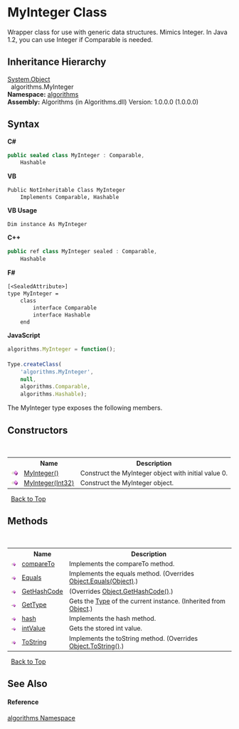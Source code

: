 # MyInteger Class
 

Wrapper class for use with generic data structures. Mimics Integer. In Java 1.2, you can use Integer if Comparable is needed.


## Inheritance Hierarchy
<a href="http://msdn2.microsoft.com/en-us/library/e5kfa45b" target="_blank">System.Object</a><br />&nbsp;&nbsp;algorithms.MyInteger<br />
**Namespace:**&nbsp;<a href="82f88b43-fdc9-bc99-9558-75fce96d448f">algorithms</a><br />**Assembly:**&nbsp;Algorithms (in Algorithms.dll) Version: 1.0.0.0 (1.0.0.0)

## Syntax

**C#**<br />
``` C#
public sealed class MyInteger : Comparable, 
	Hashable
```

**VB**<br />
``` VB
Public NotInheritable Class MyInteger
	Implements Comparable, Hashable
```

**VB Usage**<br />
``` VB Usage
Dim instance As MyInteger
```

**C++**<br />
``` C++
public ref class MyInteger sealed : Comparable, 
	Hashable
```

**F#**<br />
``` F#
[<SealedAttribute>]
type MyInteger =  
    class
        interface Comparable
        interface Hashable
    end
```

**JavaScript**<br />
``` JavaScript
algorithms.MyInteger = function();

Type.createClass(
	'algorithms.MyInteger',
	null,
	algorithms.Comparable,
	algorithms.Hashable);
```

The MyInteger type exposes the following members.


## Constructors
&nbsp;<table><tr><th></th><th>Name</th><th>Description</th></tr><tr><td>![Public method](media/pubmethod.gif "Public method")</td><td><a href="9baf49f1-e2bc-d98e-7794-4bd374ae5fa5">MyInteger()</a></td><td>
Construct the MyInteger object with initial value 0.</td></tr><tr><td>![Public method](media/pubmethod.gif "Public method")</td><td><a href="d122b80b-fcec-d24e-e668-1aded7e6954d">MyInteger(Int32)</a></td><td>
Construct the MyInteger object.</td></tr></table>&nbsp;
<a href="#myinteger-class">Back to Top</a>

## Methods
&nbsp;<table><tr><th></th><th>Name</th><th>Description</th></tr><tr><td>![Public method](media/pubmethod.gif "Public method")</td><td><a href="d0a01cf7-de81-9c1a-5667-36b2e1547f40">compareTo</a></td><td>
Implements the compareTo method.</td></tr><tr><td>![Public method](media/pubmethod.gif "Public method")</td><td><a href="379a16d1-fe37-1d60-df3c-fe939ad636c6">Equals</a></td><td>
Implements the equals method.
 (Overrides <a href="http://msdn2.microsoft.com/en-us/library/bsc2ak47" target="_blank">Object.Equals(Object)</a>.)</td></tr><tr><td>![Public method](media/pubmethod.gif "Public method")</td><td><a href="c980489f-1831-b3b1-ba06-86f14c4a899d">GetHashCode</a></td><td> (Overrides <a href="http://msdn2.microsoft.com/en-us/library/zdee4b3y" target="_blank">Object.GetHashCode()</a>.)</td></tr><tr><td>![Public method](media/pubmethod.gif "Public method")</td><td><a href="http://msdn2.microsoft.com/en-us/library/dfwy45w9" target="_blank">GetType</a></td><td>
Gets the <a href="http://msdn2.microsoft.com/en-us/library/42892f65" target="_blank">Type</a> of the current instance.
 (Inherited from <a href="http://msdn2.microsoft.com/en-us/library/e5kfa45b" target="_blank">Object</a>.)</td></tr><tr><td>![Public method](media/pubmethod.gif "Public method")</td><td><a href="5fb046d9-547a-1108-9991-1b44ab625c7e">hash</a></td><td>
Implements the hash method.</td></tr><tr><td>![Public method](media/pubmethod.gif "Public method")</td><td><a href="ff90afa2-8ece-945a-e6df-8e084d60bae4">intValue</a></td><td>
Gets the stored int value.</td></tr><tr><td>![Public method](media/pubmethod.gif "Public method")</td><td><a href="fc865080-6cae-f169-e43f-6d990795730c">ToString</a></td><td>
Implements the toString method.
 (Overrides <a href="http://msdn2.microsoft.com/en-us/library/7bxwbwt2" target="_blank">Object.ToString()</a>.)</td></tr></table>&nbsp;
<a href="#myinteger-class">Back to Top</a>

## See Also


#### Reference
<a href="82f88b43-fdc9-bc99-9558-75fce96d448f">algorithms Namespace</a><br />